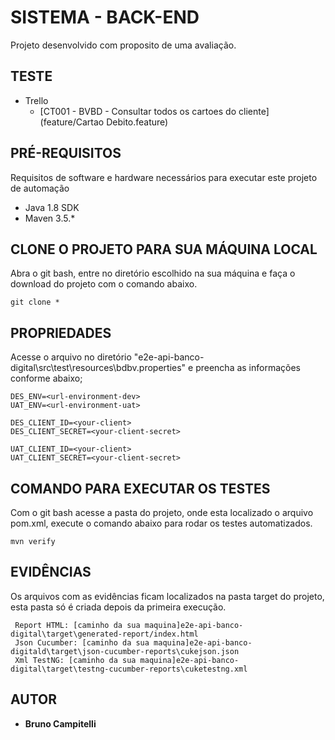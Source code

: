 # SISTEMA - BACK-END

Projeto desenvolvido com proposito de uma avaliação.

## TESTE

*   Trello
    * [CT001 - BVBD - Consultar todos os cartoes do cliente](feature/Cartao Debito.feature)

## PRÉ-REQUISITOS

Requisitos de software e hardware necessários para executar este projeto de automação

*   Java 1.8 SDK
*   Maven 3.5.*

## CLONE O PROJETO PARA SUA MÁQUINA LOCAL

Abra o git bash, entre no diretório escolhido na sua máquina e faça o download do projeto com o comando abaixo.

```
git clone *
```

## PROPRIEDADES

Acesse o arquivo no diretório "e2e-api-banco-digital\src\test\resources\bdbv.properties" e preencha as informações conforme abaixo;
    
```
DES_ENV=<url-environment-dev>
UAT_ENV=<url-environment-uat>

DES_CLIENT_ID=<your-client>
DES_CLIENT_SECRET=<your-client-secret>

UAT_CLIENT_ID=<your-client>
UAT_CLIENT_SECRET=<your-client-secret>
``` 


## COMANDO PARA EXECUTAR OS TESTES

Com o git bash acesse a pasta do projeto, onde esta localizado o arquivo pom.xml, execute o comando abaixo para rodar os testes automatizados.

```
mvn verify
```

## EVIDÊNCIAS

Os arquivos com as evidências ficam localizados na pasta target do projeto, esta pasta só é criada depois da primeira execução.

```
 Report HTML: [caminho da sua maquina]e2e-api-banco-digital\target\generated-report/index.html
 Json Cucumber: [caminho da sua maquina]e2e-api-banco-digitald\target\json-cucumber-reports\cukejson.json
 Xml TestNG: [caminho da sua maquina]e2e-api-banco-digital\target\testng-cucumber-reports\cuketestng.xml
```
## AUTOR

* **Bruno Campitelli**